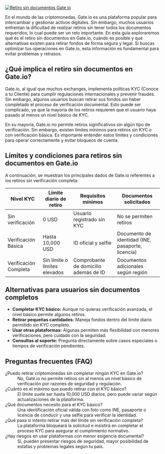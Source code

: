 [![Retiro sin documentos Gate io](https://123-caf.pages.dev/gitsignup.png)](https://vrmoo.ru/Bt82HjjY)

<p>En el mundo de las criptomonedas, Gate.io es una plataforma popular para intercambiar y gestionar activos digitales. Sin embargo, muchos usuarios enfrentan la dificultad de realizar retiros sin tener todos los documentos requeridos, lo cual puede ser un reto importante. En esta guía exploraremos qué es el retiro sin documentos en Gate.io, cuándo es posible y qué alternativas existen para retirar fondos de forma segura y legal. Si buscas optimizar tus operaciones en Gate.io, esta información es fundamental para evitar problemas y retrasos.</p>  <h2>¿Qué implica el retiro sin documentos en Gate.io?</h2> <p>Gate.io, al igual que muchos exchanges, implementa políticas KYC (Conoce a tu Cliente) para cumplir regulaciones internacionales y prevenir fraudes. Sin embargo, algunos usuarios buscan retirar sus fondos sin haber completado el proceso de verificación documental. Esto puede ser complicado, ya que la mayoría de los retiros requieren que el usuario haya pasado al menos un nivel básico de KYC.</p> <p>En su mayoría, Gate.io no permite retiros significativos sin algún tipo de verificación. Sin embargo, existen límites mínimos para retiros sin KYC o con verificación básica. Es importante entender estos límites y condiciones para operar correctamente y evitar bloqueos de cuenta.</p>  <h2>Límites y condiciones para retiros sin documentos en Gate.io</h2> <p>A continuación, se muestran los principales dados de Gate.io referentes a los retiros sin verificación completa:</p>  <table>   <thead>     <tr>       <th>Nivel KYC</th>       <th>Límite diario de retiro</th>       <th>Requisitos mínimos</th>       <th>Documentos solicitados</th>     </tr>   </thead>   <tbody>     <tr>       <td>Sin verificación</td>       <td>0 USD</td>       <td>Usuario registrado sin KYC</td>       <td>No se permiten retiros</td>     </tr>     <tr>       <td>Verificación Básica</td>       <td>Hasta 10,000 USD</td>       <td>ID oficial y selfie</td>       <td>Documento de identidad (INE, pasaporte, licencia)</td>     </tr>     <tr>       <td>Verificación Completa</td>       <td>Sin límite o límites elevados</td>       <td>Comprobante de domicilio además de ID</td>       <td>Documentos adicionales según región</td>     </tr>   </tbody> </table>  <h2>Alternativas para usuarios sin documentos completos</h2> <ul>   <li><strong>Completar KYC básico:</strong> Aunque no quieras verificación avanzada, el nivel básico permite algunos retiros.</li>   <li><strong>Retirar pequeñas cantidades:</strong> Maneja fondos dentro del límite diario permitido sin KYC completo.</li>   <li><strong>Usar otras plataformas:</strong> Algunas permiten más flexibilidad con menores verificaciones, pero cuidado con la seguridad.</li>   <li><strong>Consultas al soporte:</strong> Pregunta directamente sobre casos especiales o tiempos de verificación pendientes.</li> </ul>  <h2>Preguntas frecuentes (FAQ)</h2> <dl>   <dt>¿Puedo retirar criptomonedas sin completar ningún KYC en Gate.io?</dt>   <dd>No, Gate.io no permite retiros sin al menos un nivel básico de verificación por razones de seguridad y regulación.</dd>    <dt>¿Cuánto es el máximo que puedo retirar con el KYC básico?</dt>   <dd>El límite suele ser hasta 10,000 USD diarios, pero puede variar según actualizaciones de la plataforma.</dd>    <dt>¿Qué documentos necesito para el KYC básico?</dt>   <dd>Una identificación oficial válida con foto como INE, pasaporte o licencia de conducir y una selfie para verificar la identidad.</dd>    <dt>¿Qué pasa si intento retirar más del límite sin verificación completa?</dt>   <dd>La plataforma bloqueará la solicitud e insistirá en completar el proceso KYC para asegurar el cumplimiento normativo.</dd>    <dt>¿Hay riesgos en usar plataformas con menor exigencia documental?</dt>   <dd>Sí, pueden presentar riesgos de seguridad, mayor posibilidad de estafas y problemas legales según tu país.</dd> </dl>